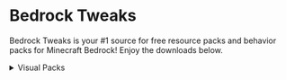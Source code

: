 # Bedrock Tweaks

Bedrock Tweaks is your #1 source for free resource packs and behavior packs for Minecraft Bedrock! Enjoy the downloads below.

<!--- Import JS and CSS -->
<script async defer src="https://buttons.github.io/buttons.js"></script>
<link rel="stylesheet" href="{{ '/assets/css/style.css?v=' | append: site.github.build_revision | relative_url }}"/>
<link rel="stylesheet" href="style.css"/>

<!--- Start of page. -->
<details close>
  <summary>Visual Packs</summary>
  <h3>Chunk Visualizer (by Theta Sigma)</h3>
  
  <p>The Chunk Visualizer resource pack adds a shader that shows the chunks in the world by sperating them with a small white line. This is perfect for building farms, as a lot of bedrock farms depend on their position inside a chunk! Download below:</p>
  <a class="github-button" href="packs/Bedrock_Tweaks_Chunk_Visualizer.mcpack" data-icon="octicon-download" data-size="large" aria-label="Download">Download</a>
  
  <h3>Better Redstone (by Bedrock Tweaks)</h3>
  
  <p>The Better Redstone resource packs changes the look of redstone when it is placed on the ground. This makes redstone machines look much more clean and imrpoves the redstone experience! Download below:</p>
  <a class="github-button" href="packs/Bedrock_Tweaks_Better_Redstone.mcpack" data-icon="octicon-download" data-size="large" aria-label="Download">Download</a>
  <br>
</details>
